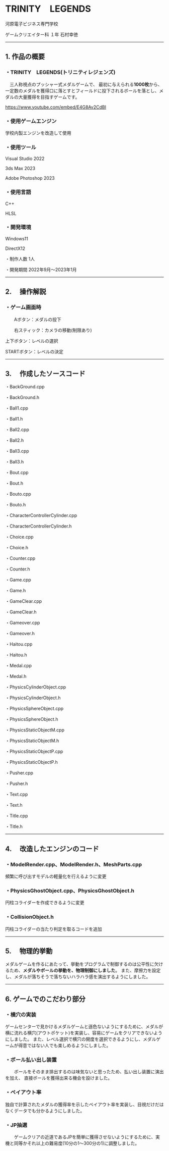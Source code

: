 # TRINITY　LEGENDS

河原電子ビジネス専門学校

ゲームクリエイター科 １年	石村幸徳
***
## 1.	作品の概要  
### ・TRINITY　LEGENDS(トリニティレジェンズ)

　三人称視点のプッシャー式メダルゲームで、
最初に与えられる**1000枚**から、一定数のメダルを獲得口に落とすとフィールドに投下されるボールを落とし、メダルの大量獲得を目指すゲームです。

https://www.youtube.com/embed/E4G8Av2CdBI

### ・使用ゲームエンジン

学校内製エンジンを改造して使用

### ・使用ツール

Visual Studio 2022

3ds Max 2023

Adobe Photoshop 2023

### ・使用言語

C++

HLSL

### ・開発環境

Windows11

DirectX12

・制作人数
1人

・開発期間
2022年9月～2023年1月
***

## 2.	　操作解説
### ・ゲーム画面時

　　Aボタン：メダルの投下

　　右スティック：カメラの移動(制限あり)

上下ボタン：レベルの選択

STARTボタン：レベルの決定

***
## 3.	　作成したソースコード
・BackGround.cpp

・BackGround.h

・Ball1.cpp

・Ball1.h

・Ball2.cpp

・Ball2.h

・Ball3.cpp

・Ball3.h

・Bout.cpp

・Bout.h

・Bouto.cpp

・Bouto.h


・CharacterControllerCylinder.cpp

・CharacterControllerCylinder.h

・Choice.cpp

・Choice.h

・Counter.cpp

・Counter.h

・Game.cpp

・Game.h

・GameClear.cpp

・GameClear.h

・Gameover.cpp

・Gameover.h

・Haitou.cpp

・Haitou.h

・Medal.cpp

・Medal.h

・PhysicsCylinderObject.cpp

・PhysicsCylinderObject.h

・PhysicsSphereObject.cpp

・PhysicsSphereObject.h

・PhysicsStaticObjectM.cpp

・PhysicsStaticObjectM.h

・PhysicsStaticObjectP.cpp

・PhysicsStaticObjectP.h

・Pusher.cpp

・Pusher.h

・Text.cpp

・Text.h

・Title.cpp

・Title.h
***
## 4.	　改造したエンジンのコード
### ・ModelRender.cpp、ModelRender.h、MeshParts.cpp

頻繁に呼び出すモデルの軽量化を行えるように変更

### ・PhysicsGhostObject.cpp、PhysicsGhostObject.h

円柱コライダーを作成できるように変更
### ・CollisionObject.h

円柱コライダーの当たり判定を取るコードを追加
***
## 5.	　物理的挙動
メダルゲームを作るにあたって、挙動をプログラムで制御するのは公平性に欠けるため、**メダルやボールの挙動を、物理制御にしました**。
また、摩擦力を設定し、メダルが落ちそうで落ちないハラハラ感を演出するようにしました。
***
## 6.	ゲームでのこだわり部分
### ・横穴の実装
ゲームセンターで見かけるメダルゲームと遜色ないようにするために、メダルが横に流れる横穴(アウトポケット)を実装し、容易にゲームをクリアできないようにしました。
また、レベル選択で横穴の開度を選択できるようにし、メダルゲームが得意ではない人でも楽しめるようにしました。
### ・ボール払い出し装置
　　ボールをそのまま排出するのは味気ないと思ったため、払い出し装置に演出を加え、
直接ボールを獲得出来る機会を設けました。
### ・ペイアウト率
独自で計算されたメダルの獲得率を示したペイアウト率を実装し、目視だけだはなくデータでも分かるようにしました。
### ・JP抽選
　　ゲームクリアの近道であるJPを簡単に獲得させないようにするために、実機と同等かそれ以上の難易度(10分の1～300分の1)に調整しました。